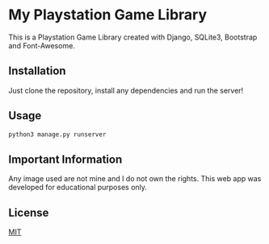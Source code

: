 # My Playstation Game Library

This is a Playstation Game Library created with Django, SQLite3, Bootstrap and Font-Awesome.

## Installation

Just clone the repository, install any dependencies and run the server!


## Usage

```bash
python3 manage.py runserver
```

## Important Information
Any image used are not mine and I do not own the rights. This web app was developed for educational purposes only.
## License
[MIT](https://choosealicense.com/licenses/mit/)